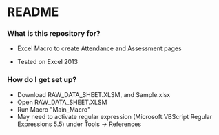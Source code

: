 # README #


### What is this repository for? ###

 * Excel Macro to create Attendance and Assessment pages
 
 * Tested on Excel 2013 

### How do I get set up? ###

 * Download RAW_DATA_SHEET.XLSM, and Sample.xlsx
 * Open RAW_DATA_SHEET.XLSM
 * Run Macro "Main_Macro"
 * May need to activate regular expression (Microsoft VBScript Regular Expressions 5.5) under Tools -> References
 
